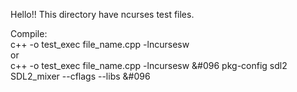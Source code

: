 Hello!!
This directory have ncurses test files.

Compile:
<br>
c++ -o test_exec file_name.cpp -lncursesw 
<br>
or
<br>
c++ -o test_exec file_name.cpp -lncursesw &#096 pkg-config sdl2 SDL2_mixer --cflags --libs &#096
